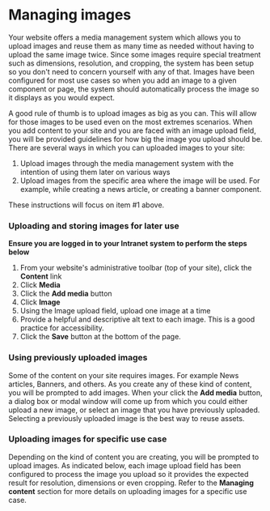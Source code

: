 # Managing images

Your website offers a media management system which allows you to upload images and reuse them as many time as needed without having to upload the same image twice.  Since some images require special treatment such as dimensions, resolution, and cropping, the system has been setup so you don't need to concern yourself with any of that.  Images have been configured for most use cases so when you add an image to a given component or page, the system should automatically process the image so it displays as you would expect. &#x20;

A good rule of thumb is to upload images as big as you can.  This will allow for those images to be used even on the most extremes scenarios.  When you add content to your site and you are faced with an image upload field, you will be provided guidelines for how big the image you upload should be. There are several ways in which you can uploaded images to your site:

1. Upload images through the media management system with the intention of using them later on various ways
2. Upload images from the specific area where the image will be used.  For example, while creating a news article, or creating a banner component.

These instructions will focus on item #1 above.

### Uploading and storing images for later use

**Ensure you are logged in to your Intranet system to perform the steps below**

1. From your website's administrative toolbar (top of your site), click the **Content** link
2. Click **Media**
3. Click the **Add media** button
4. Click **Image**
5. Using the Image upload field, upload one image at a time
6. Provide a helpful and descriptive alt text to each image.  This is a good practice for accessibility.
7. Click the **Save** button at the bottom of the page.

### Using previously uploaded images

Some of the content on your site requires images.  For example News articles, Banners, and others.  As you create any of these kind of content, you will be prompted to add images.  When your click the **Add media** button, a dialog box or modal window will come up from which you could either upload a new image, or select an image that you have previously uploaded. Selecting a previously uploaded image is the best way to reuse assets.

### Uploading images for specific use case

Depending on the kind of content you are creating, you will be prompted to upload images.  As indicated below, each image upload field has been configured to process the image you upload so it provides the expected result for resolution, dimensions or even cropping.  Refer to the **Managing content** section for more details on uploading images for a specific use case.
